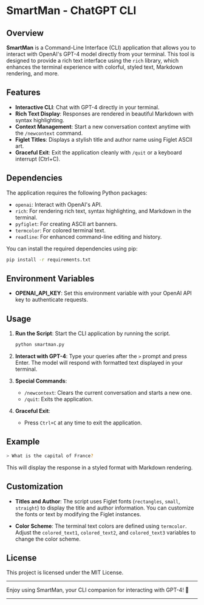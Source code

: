 # SmartMan - ChatGPT CLI

## Overview

**SmartMan** is a Command-Line Interface (CLI) application that allows you to interact with OpenAI's GPT-4 model directly from your terminal. This tool is designed to provide a rich text interface using the `rich` library, which enhances the terminal experience with colorful, styled text, Markdown rendering, and more.

## Features

- **Interactive CLI**: Chat with GPT-4 directly in your terminal.
- **Rich Text Display**: Responses are rendered in beautiful Markdown with syntax highlighting.
- **Context Management**: Start a new conversation context anytime with the `/newcontext` command.
- **Figlet Titles**: Displays a stylish title and author name using Figlet ASCII art.
- **Graceful Exit**: Exit the application cleanly with `/quit` or a keyboard interrupt (Ctrl+C).

## Dependencies

The application requires the following Python packages:

- `openai`: Interact with OpenAI's API.
- `rich`: For rendering rich text, syntax highlighting, and Markdown in the terminal.
- `pyfiglet`: For creating ASCII art banners.
- `termcolor`: For colored terminal text.
- `readline`: For enhanced command-line editing and history.

You can install the required dependencies using pip:

```bash
pip install -r requirements.txt
```

## Environment Variables

- **OPENAI_API_KEY**: Set this environment variable with your OpenAI API key to authenticate requests.

## Usage

1. **Run the Script**:
   Start the CLI application by running the script.

   ```bash
   python smartman.py
   ```

2. **Interact with GPT-4**:
   Type your queries after the `>` prompt and press Enter. The model will respond with formatted text displayed in your terminal.

3. **Special Commands**:
   - `/newcontext`: Clears the current conversation and starts a new one.
   - `/quit`: Exits the application.

4. **Graceful Exit**:
   - Press `Ctrl+C` at any time to exit the application.

## Example

```bash
> What is the capital of France?
```

This will display the response in a styled format with Markdown rendering.

## Customization

- **Titles and Author**:
   The script uses Figlet fonts (`rectangles`, `small`, `straight`) to display the title and author information. You can customize the fonts or text by modifying the Figlet instances.

- **Color Scheme**:
   The terminal text colors are defined using `termcolor`. Adjust the `colored_text1`, `colored_text2`, and `colored_text3` variables to change the color scheme.

## License

This project is licensed under the MIT License.

---

Enjoy using SmartMan, your CLI companion for interacting with GPT-4! 🚀

---

